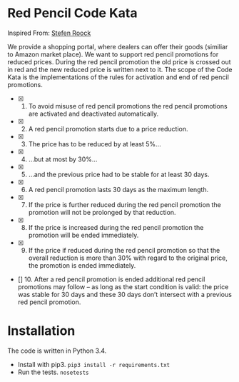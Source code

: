 Red Pencil Code Kata
====================

Inspired From: [Stefen Roock](http://stefanroock.wordpress.com/2011/03/04/red-pencil-code-kata/)


We provide a shopping portal, where dealers can offer their goods (similiar to Amazon market place). We want to support red pencil promotions for reduced prices. During the red pencil promotion the old price is crossed out in red and the new reduced price is written next to it.
The scope of the Code Kata is the implementations of the rules for activation and end of red pencil promotions.

* [X] 1. To avoid misuse of red pencil promotions the red pencil promotions are activated and deactivated automatically.
* [X] 2. A red pencil promotion starts due to a price reduction. 
* [X] 3. The price has to be reduced by at least 5%...
* [X] 4. ...but at most by 30%...
* [X] 5. ...and the previous price had to be stable for at least 30 days.
* [X] 6. A red pencil promotion lasts 30 days as the maximum length.
* [X] 7. If the price is further reduced during the red pencil promotion the promotion will not be prolonged by that reduction.
* [X] 8. If the price is increased during the red pencil promotion the promotion will be ended immediately.
* [X] 9. If the price if reduced during the red pencil promotion so that the overall reduction is more than 30% with regard to the original price, the promotion is ended immediately.
* [] 10. After a red pencil promotion is ended additional red pencil promotions may follow – as long as the start condition is valid: the price was stable for 30 days and these 30 days don’t intersect with a previous red pencil promotion.

Installation
============

The code is written in Python 3.4.

* Install with pip3. `pip3 install -r requirements.txt`
* Run the tests. `nosetests`
